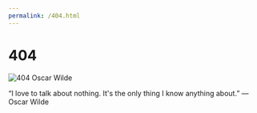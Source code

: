 ```yaml
---
permalink: /404.html
---
```


# 404

![404 Oscar Wilde](/eustonmouse/Oscar_Wilde_3.jpg)


“I love to talk about nothing. It's the only thing I know anything about.”
― Oscar Wilde
